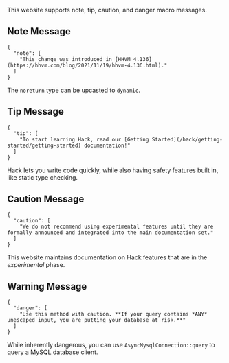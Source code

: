 This website supports note, tip, caution, and danger macro messages.

## Note Message
```yamlmeta
{
  "note": [
    "This change was introduced in [HHVM 4.136](https://hhvm.com/blog/2021/11/19/hhvm-4.136.html)."
  ]
}
```

The `noreturn` type can be upcasted to `dynamic`.

## Tip Message
```yamlmeta
{
  "tip": [
    "To start learning Hack, read our [Getting Started](/hack/getting-started/getting-started) documentation!"
  ]
}
```
Hack lets you write code quickly, while also having safety features built in, like static type checking.

## Caution Message
```yamlmeta
{
  "caution": [
    "We do not recommend using experimental features until they are formally announced and integrated into the main documentation set."
  ]
}
```

This website maintains documentation on Hack features that are in the *experimental* phase.

## Warning Message
```yamlmeta
{
  "danger": [
    "Use this method with caution. **If your query contains *ANY* unescaped input, you are putting your database at risk.**"
  ]
}
```

While inherently dangerous, you can use `AsyncMysqlConnection::query` to query a MySQL database client.